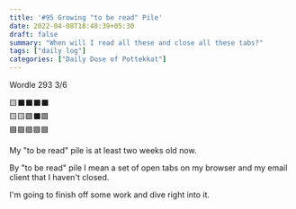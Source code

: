 ```yaml
---
title: '#95 Growing "to be read" Pile'
date: 2022-04-08T18:40:39+05:30
draft: false
summary: "When will I read all these and close all these tabs?"
tags: ["daily log"]
categories: ["Daily Dose of Pottekkat"]
---
```


Wordle 293 3/6

🟨⬛⬛⬛⬛\
🟨🟨🟩⬛🟩\
🟩🟩🟩🟩🟩

My "to be read" pile is at least two weeks old now.

By "to be read" pile I mean a set of open tabs on my browser and my email client that I haven't closed.

I'm going to finish off some work and dive right into it.
